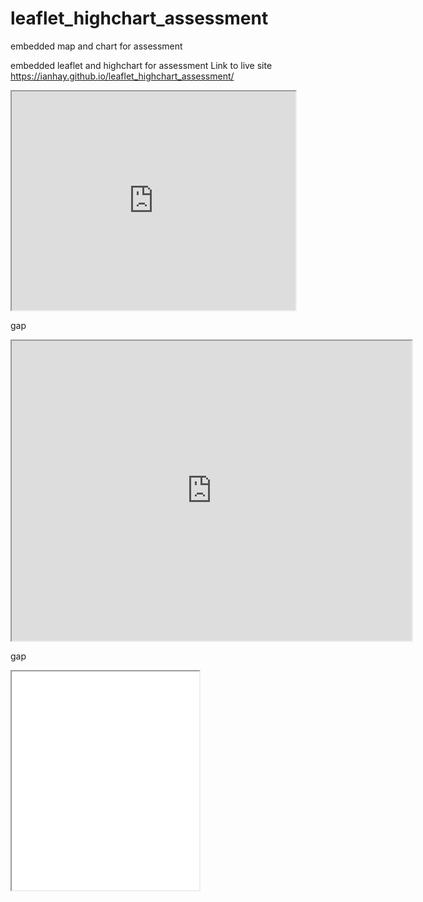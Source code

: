 # leaflet_highchart_assessment
embedded map and chart for assessment

embedded leaflet and highchart for assessment Link to live site https://ianhay.github.io/leaflet_highchart_assessment/

<iframe src="https://ianhay.github.io/leaflet-map-simple/index.html" width="90%" height="350"></iframe>

gap

<iframe src="https://docs.google.com/spreadsheets/d/1OkrFN5RvGshxefPxXQD4ZSRz9sBR8-vbEzXiWsvYtT0/pubchart?oid=1885533467&format=interactive" width="640" height="480"></iframe>

gap

<iframe src=”https://ianhay.github.io/highcharts-scatter-csv/” width=”90%” height=350></iframe> 
